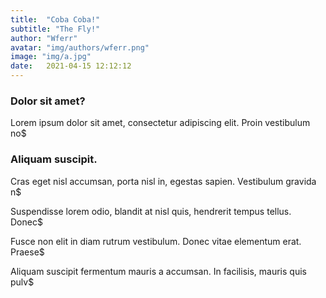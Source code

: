 ```yaml
---
title:  "Coba Coba!"
subtitle: "The Fly!"
author: "Wferr"
avatar: "img/authors/wferr.png"
image: "img/a.jpg"
date:   2021-04-15 12:12:12
---
```


### Dolor sit amet?
Lorem ipsum dolor sit amet, consectetur adipiscing elit. Proin vestibulum no$

### Aliquam suscipit.
Cras eget nisl accumsan, porta nisl in, egestas sapien. Vestibulum gravida n$

Suspendisse lorem odio, blandit at nisl quis, hendrerit tempus tellus. Donec$

Fusce non elit in diam rutrum vestibulum. Donec vitae elementum erat. Praese$

Aliquam suscipit fermentum mauris a accumsan. In facilisis, mauris quis pulv$
